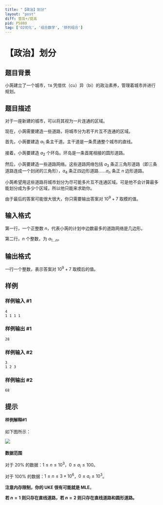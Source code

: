 ```yaml
---
title: "【政治】划分"
layout: "post"
diff: 普及+/提高
pid: P5880
tag: ['O2优化', '组合数学', '排列组合']
---
```

# 【政治】划分
## 题目背景

小蒟建立了一个城市，$\texttt{TA}$ 凭借优（cu）异（bi）的政治素养，管理着城市并进行规划。
## 题目描述

对于一座新建的城市，可以将其视为一片连通的区域。

现在，小蒟需要建造一些道路，将城市分为若干片互不连通的区域。

首先，小蒟要建造 $a_1$ 条主干道。主干道是一条贯通整个城市的直线。

接着，小蒟要建造 $a_2$ 个环岛。环岛是一条首尾相接的圆形道路。

然后，小蒟要建造一些道路网络。这些道路网络包括 $a_3$ 条正三角形道路（即三条道路连成一个封闭的三角形），$a_4$ 条正四边形道路……$a_n$ 条正 $n$ 边形道路。

小蒟希望用这些道路将城市划分为尽可能多片互不连通区域。可是他不会计算最多能划分成为多少个区域，所以他只能来求助你。

由于最后的答案可能很大很大，你只需要输出答案对 $10^9+7$ 取模的值。
## 输入格式

第一行，一个正整数 $n$，代表小蒟的计划中边数最多的道路网络是几边形。

第二行，$n$ 个整数，为 $a_{1\dots n}$。

## 输出格式

一行一个整数，表示答案对 $10^9+7$ 取模后的值。
## 样例

### 样例输入 #1
```
4
1 1 1 1

```
### 样例输出 #1
```
28
```
### 样例输入 #2
```
3
1 2 3

```
### 样例输出 #2
```
68
```
## 提示

#### 样例解释#1

如下图所示：

![](https://cdn.luogu.com.cn/upload/image_hosting/ntmr3tgn.png)

#### 数据范围

对于 $20\%$ 的数据：$1\le n \le 10^3$，$0 \le a_i \le 100$。

对于 $100\%$ 的数据：$1\le n \le 3 \times 10^6$，$0 \le a_i \le 10^3$。

**注意内存限制，你的 UKE 很有可能就是 MLE**。

**若 $n=1$ 则只存在直线道路，若 $n=2$ 则只存在直线道路和圆形道路。**
